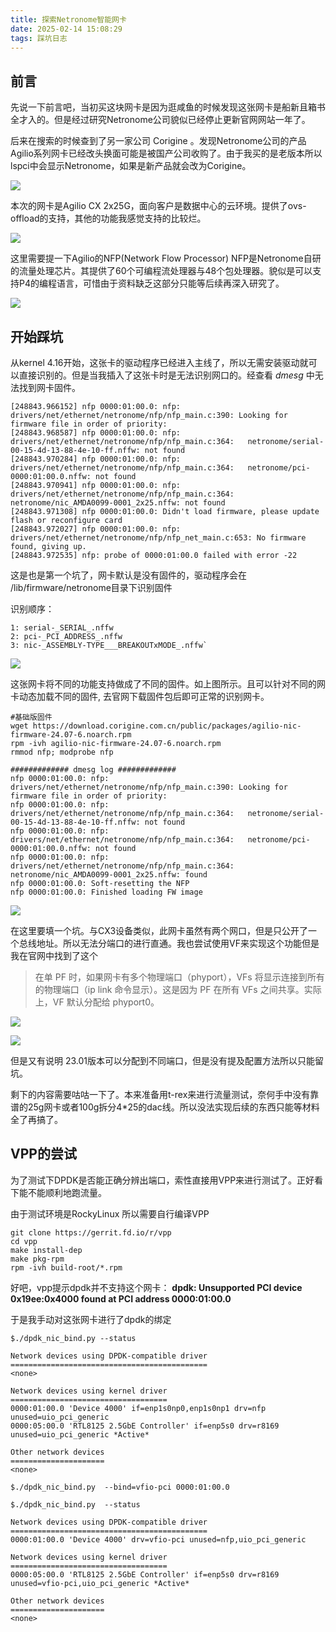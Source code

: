 ```yaml
---
title: 探索Netronome智能网卡
date: 2025-02-14 15:08:29
tags: 踩坑日志
---
```


## 前言

先说一下前言吧，当初买这块网卡是因为逛咸鱼的时候发现这张网卡是船新且箱书全才入的。但是经过研究Netronome公司貌似已经停止更新官网网站一年了。

后来在搜索的时候查到了另一家公司 Corigine 。发现Netronome公司的产品Agilio系列网卡已经改头换面可能是被国产公司收购了。由于我买的是老版本所以lspci中会显示Netronome，如果是新产品就会改为Corigine。

![](../img/6e18fb2dfd8b3df671ac09ae1b59b8e1.png)

本次的网卡是Agilio CX 2x25G，面向客户是数据中心的云环境。提供了ovs-offload的支持，其他的功能我感觉支持的比较烂。

![](../img/Screen-uvKwpgHl.png)

这里需要提一下Agilio的NFP(Network Flow Processor)  NFP是Netronome自研的流量处理芯片。其提供了60个可编程流处理器与48个包处理器。貌似是可以支持P4的编程语言，可惜由于资料缺乏这部分只能等后续再深入研究了。

![](../img/Screen-2HXxAd0Q.png)

## 开始踩坑

从kernel 4.16开始，这张卡的驱动程序已经进入主线了，所以无需安装驱动就可以直接识别的。但是当我插入了这张卡时是无法识别网口的。经查看 *dmesg* 中无法找到网卡固件。

```
[248843.966152] nfp 0000:01:00.0: nfp: drivers/net/ethernet/netronome/nfp/nfp_main.c:390: Looking for firmware file in order of priority:
[248843.968587] nfp 0000:01:00.0: nfp: drivers/net/ethernet/netronome/nfp/nfp_main.c:364:   netronome/serial-00-15-4d-13-88-4e-10-ff.nffw: not found
[248843.970284] nfp 0000:01:00.0: nfp: drivers/net/ethernet/netronome/nfp/nfp_main.c:364:   netronome/pci-0000:01:00.0.nffw: not found
[248843.970941] nfp 0000:01:00.0: nfp: drivers/net/ethernet/netronome/nfp/nfp_main.c:364:   netronome/nic_AMDA0099-0001_2x25.nffw: not found
[248843.971308] nfp 0000:01:00.0: Didn't load firmware, please update flash or reconfigure card
[248843.972027] nfp 0000:01:00.0: nfp: drivers/net/ethernet/netronome/nfp/nfp_net_main.c:653: No firmware found, giving up.
[248843.972535] nfp: probe of 0000:01:00.0 failed with error -22
```

这是也是第一个坑了，网卡默认是没有固件的，驱动程序会在 /lib/firmware/netronome目录下识别固件

识别顺序：

```
1: serial-_SERIAL_.nffw 
2: pci-_PCI_ADDRESS_.nffw 
3: nic-_ASSEMBLY-TYPE___BREAKOUTxMODE_.nffw`
```

![](../img/Screen-BF3KTz4q.png)

这张网卡将不同的功能支持做成了不同的固件。如上图所示。且可以针对不同的网卡动态加载不同的固件, 去官网下载固件包后即可正常的识别网卡。

```shell
#基础版固件
wget https://download.corigine.com.cn/public/packages/agilio-nic-firmware-24.07-6.noarch.rpm
rpm -ivh agilio-nic-firmware-24.07-6.noarch.rpm  
rmmod nfp; modprobe nfp

############# dmesg log #############
nfp 0000:01:00.0: nfp: drivers/net/ethernet/netronome/nfp/nfp_main.c:390: Looking for firmware file in order of priority:
nfp 0000:01:00.0: nfp: drivers/net/ethernet/netronome/nfp/nfp_main.c:364:   netronome/serial-00-15-4d-13-88-4e-10-ff.nffw: not found
nfp 0000:01:00.0: nfp: drivers/net/ethernet/netronome/nfp/nfp_main.c:364:   netronome/pci-0000:01:00.0.nffw: not found
nfp 0000:01:00.0: nfp: drivers/net/ethernet/netronome/nfp/nfp_main.c:364:   netronome/nic_AMDA0099-0001_2x25.nffw: found
nfp 0000:01:00.0: Soft-resetting the NFP
nfp 0000:01:00.0: Finished loading FW image
```

![](../img/Screen-I6HcWDgl.png)

在这里要填一个坑。与CX3设备类似，此网卡虽然有两个网口，但是只公开了一个总线地址。所以无法分端口的进行直通。我也尝试使用VF来实现这个功能但是我在官网中找到了这个

> 在单 PF 时，如果网卡有多个物理端口（phyport），VFs 将显示连接到所有的物理端口（ip link 命令显示）。这是因为 PF 在所有 VFs 之间共享。实际上，VF 默认分配给 phyport0。

![](../img/Screen-ygGc463W.png)

![](../img/Screen-4Z2yDcIj.png)

但是又有说明 23.01版本可以分配到不同端口，但是没有提及配置方法所以只能留坑。

剩下的内容需要咕咕一下了。本来准备用t-rex来进行流量测试，奈何手中没有靠谱的25g网卡或者100g拆分4*25的dac线。所以没法实现后续的东西只能等材料全了再搞了。

## VPP的尝试

为了测试下DPDK是否能正确分辨出端口，索性直接用VPP来进行测试了。正好看下能不能顺利地跑流量。

由于测试环境是RockyLinux 所以需要自行编译VPP

```shell
git clone https://gerrit.fd.io/r/vpp
cd vpp
make install-dep
make pkg-rpm
rpm -ivh build-root/*.rpm
```

好吧，vpp提示dpdk并不支持这个网卡： **dpdk: Unsupported PCI device 0x19ee:0x4000 found at PCI address 0000:01:00.0**

于是我手动对这张网卡进行了dpdk的绑定

```shell
$./dpdk_nic_bind.py --status

Network devices using DPDK-compatible driver
============================================
<none>

Network devices using kernel driver
===================================
0000:01:00.0 'Device 4000' if=enp1s0np0,enp1s0np1 drv=nfp unused=uio_pci_generic 
0000:05:00.0 'RTL8125 2.5GbE Controller' if=enp5s0 drv=r8169 unused=uio_pci_generic *Active*

Other network devices
=====================
<none>

$./dpdk_nic_bind.py  --bind=vfio-pci 0000:01:00.0

$./dpdk_nic_bind.py  --status

Network devices using DPDK-compatible driver
============================================
0000:01:00.0 'Device 4000' drv=vfio-pci unused=nfp,uio_pci_generic

Network devices using kernel driver
===================================
0000:05:00.0 'RTL8125 2.5GbE Controller' if=enp5s0 drv=r8169 unused=vfio-pci,uio_pci_generic *Active*

Other network devices
=====================
<none>

```



